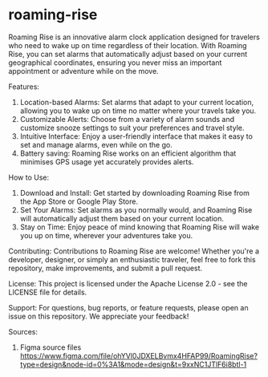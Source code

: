 # roaming-rise
Roaming Rise is an innovative alarm clock application designed for travelers who need to wake up on time regardless of their location. With Roaming Rise, you can set alarms that automatically adjust based on your current geographical coordinates, ensuring you never miss an important appointment or adventure while on the move.

Features:
1) Location-based Alarms: Set alarms that adapt to your current location, allowing you to wake up on time no matter where your travels take you.
2) Customizable Alerts: Choose from a variety of alarm sounds and customize snooze settings to suit your preferences and travel style.
3) Intuitive Interface: Enjoy a user-friendly interface that makes it easy to set and manage alarms, even while on the go.
4) Battery saving: Roaming Rise works on an efficient algorithm that minimises GPS usage yet accurately provides alerts.
   
How to Use:
1) Download and Install: Get started by downloading Roaming Rise from the App Store or Google Play Store.
2) Set Your Alarms: Set alarms as you normally would, and Roaming Rise will automatically adjust them based on your current location.
3) Stay on Time: Enjoy peace of mind knowing that Roaming Rise will wake you up on time, wherever your adventures take you.
   
Contributing:
Contributions to Roaming Rise are welcome! Whether you're a developer, designer, or simply an enthusiastic traveler, feel free to fork this repository, make improvements, and submit a pull request.

License:
This project is licensed under the Apache License 2.0 - see the LICENSE file for details.

Support:
For questions, bug reports, or feature requests, please open an issue on this repository. We appreciate your feedback!


Sources:
1) Figma source files
   https://www.figma.com/file/ohYVl0JDXELBvmx4HFAP99/RoamingRise?type=design&node-id=0%3A1&mode=design&t=9xxNC1JTlF6i8btl-1



